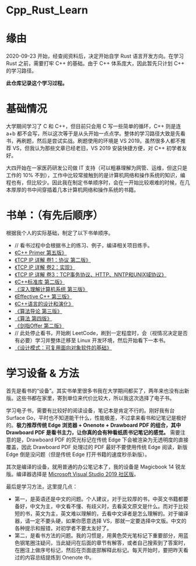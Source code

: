 # Cpp_Rust_Learn


# 缘由
2020-09-23 开始，经查阅资料后，决定开始自学 Rust 语言开发方向。在学习 Rust 之前，需要打牢 C++ 的基础。由于 C++ 体系庞大，因此暂先只计划 C++ 的学习路径。

**此仓库记录这个学习过程。**

# 基础情况
大学期间学习了 C 和 C++，但目前只会用 C 写一些简单的循环，C++ 则是连 a+b 都不会写，所以这次等于是从头开始一点点学。整体的学习路径大致是先看书，再刷题，然后是尝试实战。刷题使用的环境是 VS 2019。虽然很多人都不推荐 VS，但我认为那些文章已经老旧，VS 2019 安装快捷方便，对 C++ 初学者友好。

大四开始在一家医药研发公司做 IT 支持（可以粗暴理解为网管、运维，但这只是工作的 10% 不到），工作中比较常接触到的是计算机网络和操作系统的知识，编程也有，但比较少。因此我在制定书单顺序时，会在一开始比较艰难的时候，在几本厚厚的书中间穿插着几本计算机网络和操作系统的书籍。

# 书单：（有先后顺序）
根据我个人的实际基础，制定了以下书单顺序。
* // 看书过程中会根据书上的练习、例子，编译相关项目练手。
* [《C++ Primer 第五版》](https://book.douban.com/subject/25708312/)
* [《TCP IP 详解 卷1：协议 第二版》](https://book.douban.com/subject/26825411/)
* [《TCP IP 详解 卷2：实现》](https://book.douban.com/subject/1087767/)
* [《TCP IP 详解 卷3：TCP事务协议、HTTP、NNTP和UNIX域协议》](https://book.douban.com/subject/1058634/)
* [《C++标准库 第二版》](https://book.douban.com/subject/26419721/)
* [《深入理解计算机系统 第三版》](https://book.douban.com/subject/26912767/)
* [《Effective C++ 第三版》](https://book.douban.com/subject/5387403/)
* [《C++语言的设计和演化》](https://book.douban.com/subject/1096216/)
* [《算法导论 第三版》](https://book.douban.com/subject/20432061/)
* [《算法 第四版》](https://book.douban.com/subject/19952400/)
* [《剑指Offer 第二版》](https://book.douban.com/subject/27008702/)
* // 此处停止看书，开始刷 LeetCode，刷到一定程度时，会（视情况决定是否有必要）学习并整体迁移至 Linux 开发环境，然后开始看下一本书。
* [《设计模式：可复用面向对象软件的基础》](https://book.douban.com/subject/1052241/)

# 学习设备 & 方法
首先是看书的“设备”。其实书单里很多书我在大学期间都买了，两年来也没有出新版。这些书都在家里，寄到单位来代价比较大，所以我这次选择了电子书。

学习电子书，需要有比较好的阅读设备，笔记本是肯定不行的。刚好我有台Surface Go，平时也不知道能干什么，性能极差，不过拿来看书和记笔记是极好的。**极力推荐传统 Edge 浏览器 + Onenote + Drawboard PDF 的组合，其中 Drawboard PDF 是看书主力，让你真的会有种看纸质书记笔记的感觉。** 需要注意的是，Drawboard PDF 的荧光标记在传统 Edge 下会被渲染为无透明度的直接覆盖，因此 Drawboard PDF 处理过的 PDF 最好不要使用传统 Edge 阅读，新版 Edge 倒是没问题（但是传统 Edge 打开书籍的速度秒杀新版）。

其次是编译的设备，就用普通的办公笔记本了，我的设备是 Magicbook 14 锐龙版。编译器选择是 [Microsoft Visual Studio 2019 社区版](https://visualstudio.microsoft.com/zh-hans/vs/)。

最后是学习方法，这里提几点：
* 第一，是英语还是中文的问题。个人建议，对于比较厚的书，中英文书籍都要备好，中文为主，中文看不懂、有歧义时，去看英文原文是什么。而对于比较短的书，英文为主，英文难以理解的，去看中文译者是怎么理解的。对于编译器，请一定不要头硬，如果你愿意选择 VS，那就一定要选择中文版。中文的各种提示和报错，对初学者不要太友好了。
* 第二，是看书方法的问题。我的习惯是，用黄色荧光笔标记下重要部分，用蓝色钢笔圈注疑问，当此疑问在后面的章节有解答，或者自己搜索到了答案时，在圈注上做序号标记，然后在页面底部解释此标记。每天开始时，要把昨天看过的内容总结提炼到 Onenote 中。
